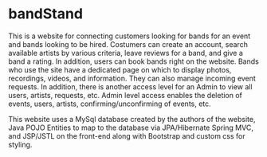 # bandStand

This is a website for connecting customers looking for bands for an event and bands looking to be hired.  Costumers can create an 
account, search available artists by various criteria, leave reviews for a band, and give a band a rating.  In addition, users can
book bands right on the website.  Bands who use the site have a dedicated page on which to display photos, recordings, videos, and 
information. They can also manage incoming event requests.  In addition, there is another access level for an Admin to view all
users, artists, requests, etc.  Admin level access enables the deletion of events, users, artists, confirming/unconfirming of 
events, etc.

This website uses a MySql database created by the authors of the website, Java POJO Entities to map to the database via JPA/Hibernate
Spring MVC, and JSP/JSTL on the front-end along with Bootstrap and custom css for styling.
